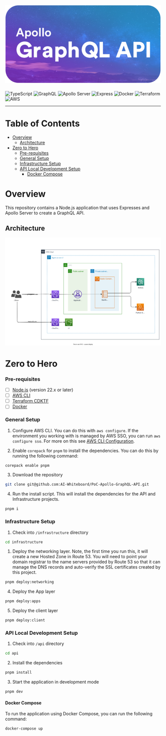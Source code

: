 # ![GraphQL API](docs/banner.png) <!-- omit in toc -->

![TypeScript](https://img.shields.io/badge/typescript-%23007ACC.svg?style=for-the-badge&logo=typescript&logoColor=white)
![GraphQL](https://img.shields.io/badge/-GraphQL-E10098?style=for-the-badge&logo=graphql&logoColor=white)
![Apollo Server](https://img.shields.io/badge/-Apollo%20Server-311C87?style=for-the-badge&logo=apollo-graphql)
![Express](https://img.shields.io/badge/-Express-000000?style=for-the-badge&logo=express&logoColor=white)
![Docker](https://img.shields.io/badge/-Docker-2496ED?style=for-the-badge&logo=docker&logoColor=white)
![Terraform](https://img.shields.io/badge/-Terraform-623CE4?style=for-the-badge&logo=terraform&logoColor=white)
![AWS](https://img.shields.io/badge/-AWS-232F3E?style=for-the-badge&logo=amazon-aws&logoColor=white)

---

# Table of Contents <!-- omit in toc -->

- [Overview](#overview)
  - [Architecture](#architecture)
- [Zero to Hero](#zero-to-hero)
    - [Pre-requisites](#pre-requisites)
    - [General Setup](#general-setup)
    - [Infrastructure Setup](#infrastructure-setup)
    - [API Local Development Setup](#api-local-development-setup)
      - [Docker Compose](#docker-compose)

# Overview

This repository contains a Node.js application that uses Expresses and Apollo Server to create a GraphQL API.

## Architecture

![Architecture](docs/architecture.svg)

# Zero to Hero

### Pre-requisites

- [ ] [Node.js](https://nodejs.org/en) (version 22.x or later)
- [ ] [AWS CLI](https://aws.amazon.com/cli)
- [ ] [Terraform CDKTF](https://learn.hashicorp.com/tutorials/terraform/cdktf-install)
- [ ] [Docker](https://www.docker.com/get-started)

### General Setup

1. Configure AWS CLI. You can do this with `aws configure`. If the environment you working with is managed by AWS SSO, you can run `aws configure sso`. For more on this see [AWS CLI Configuration](https://docs.aws.amazon.com/cli/latest/userguide/cli-configure-quickstart.html).

2. Enable `corepack` for `pnpm` to install the dependencies. You can do this by running the following command:

```bash
corepack enable pnpm
```

3. Download the repository

```bash
git clone git@github.com:AI-Whiteboard/PoC-Apollo-GraphQL-API.git
```

4. Run the install script. This will install the dependencies for the API and Infrastructure projects.

```bash
pnpm i
```

### Infrastructure Setup

1. Check into `/infrastructure` directory

```bash
cd infrastructure
```

1. Deploy the networking layer. Note, the first time you run this, it will create a new Hosted Zone in Route 53. You will need to point your domain registrar to the name servers provided by Route 53 so that it can manage the DNS records and auto-verify the SSL certificates created by this project.

```bash
pnpm deploy:networking
```

4. Deploy the App layer

```bash
pnpm deploy:apps
```

5. Deploy the client layer

```bash
pnpm deploy:client
```

### API Local Development Setup

1. Check into `/api` directory

```bash
cd api
```

2. Install the dependencies

```bash
pnpm install
```

3. Start the application in development mode

```bash
pnpm dev
```

#### Docker Compose

To run the application using Docker Compose, you can run the following command:

```bash
docker-compose up
```
